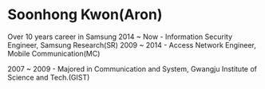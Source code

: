 # Soonhong Kwon(Aron)

Over 10 years career in Samsung
2014 ~ Now  - Information Security Engineer, Samsung Research(SR)
2009 ~ 2014 - Access Network Engineer, Mobile Communication(MC)

2007 ~ 2009 - Majored in Communication and System, Gwangju Institute of Science and Tech.(GIST)
